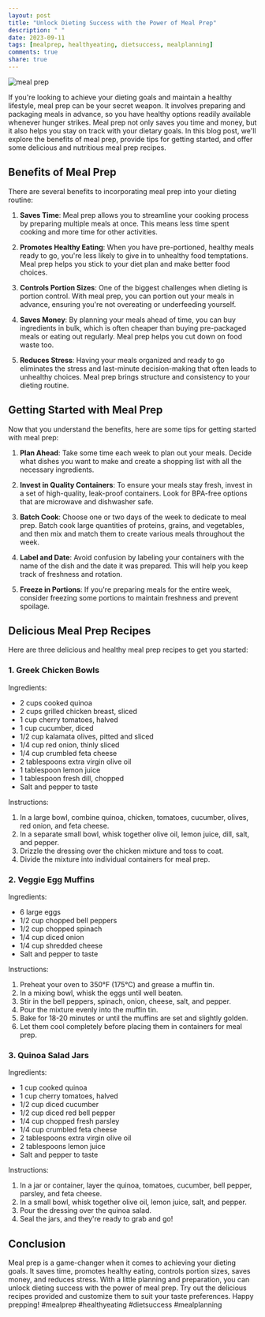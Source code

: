 ```yaml
---
layout: post
title: "Unlock Dieting Success with the Power of Meal Prep"
description: " "
date: 2023-09-11
tags: [mealprep, healthyeating, dietsuccess, mealplanning]
comments: true
share: true
---
```


![meal prep](https://images.unsplash.com/photo-1542355221-1b816aba8918)

If you're looking to achieve your dieting goals and maintain a healthy lifestyle, meal prep can be your secret weapon. It involves preparing and packaging meals in advance, so you have healthy options readily available whenever hunger strikes. Meal prep not only saves you time and money, but it also helps you stay on track with your dietary goals. In this blog post, we'll explore the benefits of meal prep, provide tips for getting started, and offer some delicious and nutritious meal prep recipes.

## Benefits of Meal Prep

There are several benefits to incorporating meal prep into your dieting routine:

1. **Saves Time**: Meal prep allows you to streamline your cooking process by preparing multiple meals at once. This means less time spent cooking and more time for other activities.

2. **Promotes Healthy Eating**: When you have pre-portioned, healthy meals ready to go, you're less likely to give in to unhealthy food temptations. Meal prep helps you stick to your diet plan and make better food choices.

3. **Controls Portion Sizes**: One of the biggest challenges when dieting is portion control. With meal prep, you can portion out your meals in advance, ensuring you're not overeating or underfeeding yourself.

4. **Saves Money**: By planning your meals ahead of time, you can buy ingredients in bulk, which is often cheaper than buying pre-packaged meals or eating out regularly. Meal prep helps you cut down on food waste too.

5. **Reduces Stress**: Having your meals organized and ready to go eliminates the stress and last-minute decision-making that often leads to unhealthy choices. Meal prep brings structure and consistency to your dieting routine.

## Getting Started with Meal Prep

Now that you understand the benefits, here are some tips for getting started with meal prep:

1. **Plan Ahead**: Take some time each week to plan out your meals. Decide what dishes you want to make and create a shopping list with all the necessary ingredients.

2. **Invest in Quality Containers**: To ensure your meals stay fresh, invest in a set of high-quality, leak-proof containers. Look for BPA-free options that are microwave and dishwasher safe.

3. **Batch Cook**: Choose one or two days of the week to dedicate to meal prep. Batch cook large quantities of proteins, grains, and vegetables, and then mix and match them to create various meals throughout the week.

4. **Label and Date**: Avoid confusion by labeling your containers with the name of the dish and the date it was prepared. This will help you keep track of freshness and rotation.

5. **Freeze in Portions**: If you're preparing meals for the entire week, consider freezing some portions to maintain freshness and prevent spoilage.

## Delicious Meal Prep Recipes

Here are three delicious and healthy meal prep recipes to get you started:

### 1. Greek Chicken Bowls

Ingredients:
- 2 cups cooked quinoa
- 2 cups grilled chicken breast, sliced
- 1 cup cherry tomatoes, halved
- 1 cup cucumber, diced
- 1/2 cup kalamata olives, pitted and sliced
- 1/4 cup red onion, thinly sliced
- 1/4 cup crumbled feta cheese
- 2 tablespoons extra virgin olive oil
- 1 tablespoon lemon juice
- 1 tablespoon fresh dill, chopped
- Salt and pepper to taste

Instructions:
1. In a large bowl, combine quinoa, chicken, tomatoes, cucumber, olives, red onion, and feta cheese.
2. In a separate small bowl, whisk together olive oil, lemon juice, dill, salt, and pepper.
3. Drizzle the dressing over the chicken mixture and toss to coat.
4. Divide the mixture into individual containers for meal prep.

### 2. Veggie Egg Muffins

Ingredients:
- 6 large eggs
- 1/2 cup chopped bell peppers
- 1/2 cup chopped spinach
- 1/4 cup diced onion
- 1/4 cup shredded cheese
- Salt and pepper to taste

Instructions:
1. Preheat your oven to 350°F (175°C) and grease a muffin tin.
2. In a mixing bowl, whisk the eggs until well beaten.
3. Stir in the bell peppers, spinach, onion, cheese, salt, and pepper.
4. Pour the mixture evenly into the muffin tin.
5. Bake for 18-20 minutes or until the muffins are set and slightly golden.
6. Let them cool completely before placing them in containers for meal prep.

### 3. Quinoa Salad Jars

Ingredients:
- 1 cup cooked quinoa
- 1 cup cherry tomatoes, halved
- 1/2 cup diced cucumber
- 1/2 cup diced red bell pepper
- 1/4 cup chopped fresh parsley
- 1/4 cup crumbled feta cheese
- 2 tablespoons extra virgin olive oil
- 2 tablespoons lemon juice
- Salt and pepper to taste

Instructions:
1. In a jar or container, layer the quinoa, tomatoes, cucumber, bell pepper, parsley, and feta cheese.
2. In a small bowl, whisk together olive oil, lemon juice, salt, and pepper.
3. Pour the dressing over the quinoa salad.
4. Seal the jars, and they're ready to grab and go!

## Conclusion

Meal prep is a game-changer when it comes to achieving your dieting goals. It saves time, promotes healthy eating, controls portion sizes, saves money, and reduces stress. With a little planning and preparation, you can unlock dieting success with the power of meal prep. Try out the delicious recipes provided and customize them to suit your taste preferences. Happy prepping! #mealprep #healthyeating #dietsuccess #mealplanning